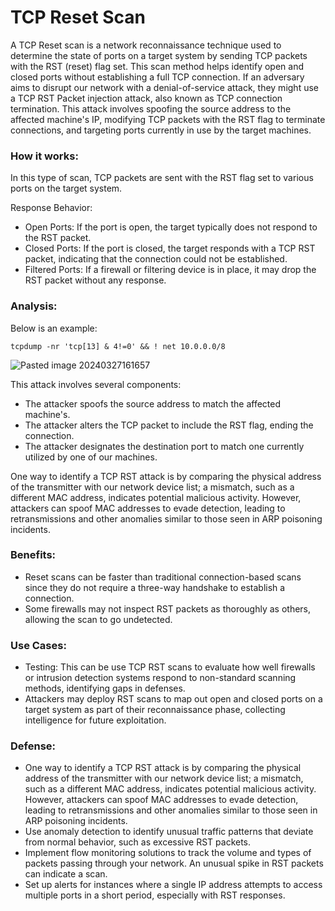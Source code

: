 # TCP Reset Scan

A TCP Reset scan is a network reconnaissance technique used to determine the state of ports on a target system by sending TCP packets with the RST (reset) flag set. This scan method helps identify open and closed ports without establishing a full TCP connection. If an adversary aims to disrupt our network with a denial-of-service attack, they might use a TCP RST Packet injection attack, also known as TCP connection termination. This attack involves spoofing the source address to the affected machine's IP, modifying TCP packets with the RST flag to terminate connections, and targeting ports currently in use by the target machines.

### How it works:

In this type of scan, TCP packets are sent with the RST flag set to various ports on the target system.

Response Behavior:

+ Open Ports: If the port is open, the target typically does not respond to the RST packet.
+ Closed Ports: If the port is closed, the target responds with a TCP RST packet, indicating that the connection could not be established.
+ Filtered Ports: If a firewall or filtering device is in place, it may drop the RST packet without any response.

### Analysis:

Below is an example:

```
tcpdump -nr 'tcp[13] & 4!=0' && ! net 10.0.0.0/8
```
![Pasted image 20240327161657](https://github.com/lm3nitro/Projects/assets/55665256/404ceed5-b5a4-4de2-8c07-833817cddf31)

This attack involves several components:

+ The attacker spoofs the source address to match the affected machine's.
+ The attacker alters the TCP packet to include the RST flag, ending the connection.
+ The attacker designates the destination port to match one currently utilized by one of our machines.

One way to identify a TCP RST attack is by comparing the physical address of the transmitter with our network device list; a mismatch, such as a different MAC address, indicates potential malicious activity. However, attackers can spoof MAC addresses to evade detection, leading to retransmissions and other anomalies similar to those seen in ARP poisoning incidents.

### Benefits:

+ Reset scans can be faster than traditional connection-based scans since they do not require a three-way handshake to establish a connection.
+ Some firewalls may not inspect RST packets as thoroughly as others, allowing the scan to go undetected.
  
### Use Cases:

+ Testing: This can be use TCP RST scans to evaluate how well firewalls or intrusion detection systems respond to non-standard scanning methods, identifying gaps in defenses.
+ Attackers may deploy RST scans to map out open and closed ports on a target system as part of their reconnaissance phase, collecting intelligence for future exploitation.
  
### Defense:

+ One way to identify a TCP RST attack is by comparing the physical address of the transmitter with our network device list; a mismatch, such as a different MAC address, indicates potential malicious activity. However, attackers can spoof MAC addresses to evade detection, leading to retransmissions and other anomalies similar to those seen in ARP poisoning incidents.
+ Use anomaly detection to identify unusual traffic patterns that deviate from normal behavior, such as excessive RST packets.
+ Implement flow monitoring solutions to track the volume and types of packets passing through your network. An unusual spike in RST packets can indicate a scan.
+ Set up alerts for instances where a single IP address attempts to access multiple ports in a short period, especially with RST responses.
